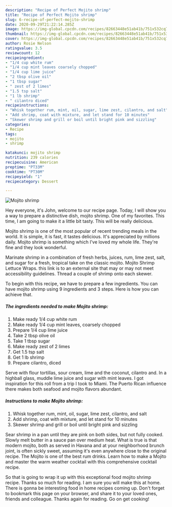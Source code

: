 ```yaml
---
description: "Recipe of Perfect Mojito shrimp"
title: "Recipe of Perfect Mojito shrimp"
slug: 6-recipe-of-perfect-mojito-shrimp
date: 2020-09-29T21:22:14.285Z
image: https://img-global.cpcdn.com/recipes/82663448e51ab41b/751x532cq70/mojito-shrimp-recipe-main-photo.jpg
thumbnail: https://img-global.cpcdn.com/recipes/82663448e51ab41b/751x532cq70/mojito-shrimp-recipe-main-photo.jpg
cover: https://img-global.cpcdn.com/recipes/82663448e51ab41b/751x532cq70/mojito-shrimp-recipe-main-photo.jpg
author: Rosie Nelson
ratingvalue: 3.5
reviewcount: 12
recipeingredient:
- "1/4 cup white rum"
- "1/4 cup mint leaves coarsely chopped"
- "1/4 cup lime juice"
- "2 tbsp olive oil"
- "1 tbsp sugar"
- " zest of 2 limes"
- "1.5 tsp salt"
- "1 lb shrimp"
- " cilantro diced"
recipeinstructions:
- "Whisk together rum, mint, oil, sugar, lime zest, cilantro, and salt"
- "Add shrimp, coat with mixture, and let stand for 10 minutes"
- "Skewer shrimp and grill or boil until bright pink and sizzling"
categories:
- Recipe
tags:
- mojito
- shrimp

katakunci: mojito shrimp 
nutrition: 239 calories
recipecuisine: American
preptime: "PT33M"
cooktime: "PT30M"
recipeyield: "1"
recipecategory: Dessert

---
```



![Mojito shrimp](https://img-global.cpcdn.com/recipes/82663448e51ab41b/751x532cq70/mojito-shrimp-recipe-main-photo.jpg)

Hey everyone, it's John, welcome to our recipe page. Today, I will show you a way to prepare a distinctive dish, mojito shrimp. One of my favorites. This time, I am going to make it a little bit tasty. This will be really delicious.

Mojito shrimp is one of the most popular of recent trending meals in the world. It is simple, it is fast, it tastes delicious. It's appreciated by millions daily. Mojito shrimp is something which I've loved my whole life. They're fine and they look wonderful.

Marinate shrimp in a combination of fresh herbs, juices, rum, lime zest, salt, and sugar for a fresh, tropical take on the classic mojito. Mojito Shrimp Lettuce Wraps. this link is to an external site that may or may not meet accessibility guidelines. Thread a couple of shrimp onto each skewer.


To begin with this recipe, we have to prepare a few ingredients. You can have mojito shrimp using 9 ingredients and 3 steps. Here is how you can achieve that.

<!--inarticleads1-->

##### The ingredients needed to make Mojito shrimp:

1. Make ready 1/4 cup white rum
1. Make ready 1/4 cup mint leaves, coarsely chopped
1. Prepare 1/4 cup lime juice
1. Take 2 tbsp olive oil
1. Take 1 tbsp sugar
1. Make ready  zest of 2 limes
1. Get 1.5 tsp salt
1. Get 1 lb shrimp
1. Prepare  cilantro, diced


Serve with flour tortillas, sour cream, lime and the coconut, cilantro and. In a highball glass, muddle lime juice and sugar with mint leaves. I got inspiration for this roll from a trip I took to Miami. The Puerto Rican influence there makes both seafood and mojito flavors abundant. 

<!--inarticleads2-->

##### Instructions to make Mojito shrimp:

1. Whisk together rum, mint, oil, sugar, lime zest, cilantro, and salt
1. Add shrimp, coat with mixture, and let stand for 10 minutes
1. Skewer shrimp and grill or boil until bright pink and sizzling


Sear shrimp in a pan until they are pink on both sides, but not fully cooked. Slowly melt butter in a sauce pan over medium heat. What is true is that modern mojito, both as served in Havana and at your neighborhood brunch joint, is often sickly sweet, assuming it&#39;s even anywhere close to the original recipe. The Mojito is one of the best rum drinks. Learn how to make a Mojito and master the warm weather cocktail with this comprehensive cocktail recipe. 

So that is going to wrap it up with this exceptional food mojito shrimp recipe. Thanks so much for reading. I am sure you will make this at home. There is gonna be interesting food in home recipes coming up. Don't forget to bookmark this page on your browser, and share it to your loved ones, friends and colleague. Thanks again for reading. Go on get cooking!
